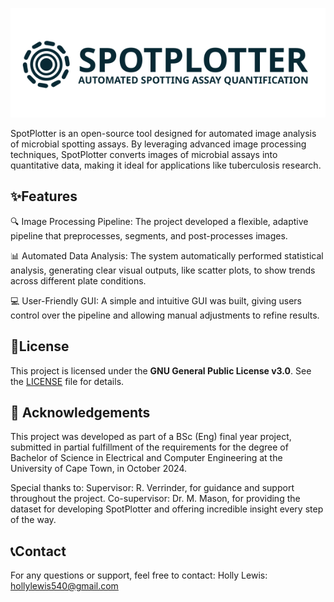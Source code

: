 <p align="center">
<img src="LogoHorozontalDark.svg" alt="Logo" style="width: 800px;" />
 </p> 

SpotPlotter is an open-source tool designed for automated image analysis of microbial spotting assays. By leveraging advanced image processing techniques, SpotPlotter converts images of microbial assays into quantitative data, making it ideal for applications like tuberculosis research.

## ✨Features
🔍 Image Processing Pipeline: The project developed a flexible, adaptive pipeline that preprocesses, segments, and post-processes images. 

📊 Automated Data Analysis: The system automatically performed statistical analysis, generating clear visual outputs, like scatter plots, to show trends across different plate conditions. 

💻 User-Friendly GUI: A simple and intuitive GUI was built, giving users control over the pipeline and allowing manual adjustments to refine results.


## 📄License 
This project is licensed under the **GNU General Public License v3.0**. See the [LICENSE](./LICENSE.0) file for details.


## 🙏 Acknowledgements
This project was developed as part of a BSc (Eng) final year project, submitted in partial fulfillment of the requirements for the degree of Bachelor of Science in Electrical and Computer Engineering at the University of Cape Town, in October 2024.

Special thanks to:
    Supervisor: R. Verrinder, for guidance and support throughout the project.
    Co-supervisor: Dr. M. Mason, for providing the dataset for developing SpotPlotter and offering incredible insight every step of the way.
    
## 📞Contact
For any questions or support, feel free to contact:
Holly Lewis: hollylewis540@gmail.com

